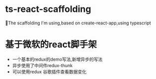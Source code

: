 # ts-react-scaffolding
🎯The scaffolding I'm using,based on create-react-app,using typescript 

# 基于微软的react脚手架
- 一个基本的redux的demo写法,新增异步的写法
- 异步使用了中间件redux-thunk
- 可以使用redux 谷歌插件查看数据变化

